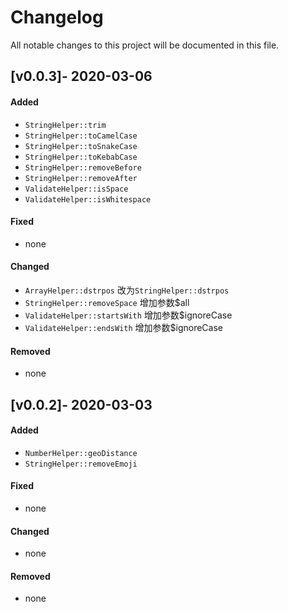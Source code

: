 # Changelog
All notable changes to this project will be documented in this file.

## [v0.0.3]- 2020-03-06
#### Added
- `StringHelper::trim`
- `StringHelper::toCamelCase`
- `StringHelper::toSnakeCase`
- `StringHelper::toKebabCase`
- `StringHelper::removeBefore`
- `StringHelper::removeAfter`
- `ValidateHelper::isSpace`
- `ValidateHelper::isWhitespace`

#### Fixed
- none

#### Changed
- `ArrayHelper::dstrpos` 改为`StringHelper::dstrpos` 
- `StringHelper::removeSpace` 增加参数$all
- `ValidateHelper::startsWith` 增加参数$ignoreCase
- `ValidateHelper::endsWith` 增加参数$ignoreCase

#### Removed
- none

## [v0.0.2]- 2020-03-03
#### Added
- `NumberHelper::geoDistance`
- `StringHelper::removeEmoji`

#### Fixed
- none

#### Changed
- none

#### Removed
- none

